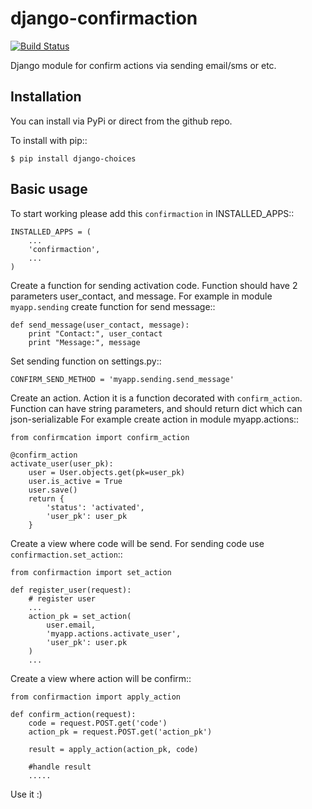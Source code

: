 django-confirmaction
====================

[![Build Status](https://travis-ci.org/Zapix/django-confirmaction.png?branch=master)](https://travis-ci.org/Zapix/django-confirmaction)

Django module for confirm actions via sending email/sms or etc.

Installation
------------

You can install via PyPi or direct from the github repo.

To install with pip::

    $ pip install django-choices

Basic usage
-----------

To start working please add this `confirmaction` in INSTALLED_APPS::

    INSTALLED_APPS = (
        ...
        'confirmaction',
        ...
    )

Create a function for sending activation code. Function should have 2 parameters
user_contact, and message. For example in module `myapp.sending` create function for send message::

    def send_message(user_contact, message):
        print "Contact:", user_contact
        print "Message:", message

Set sending function on settings.py::

    CONFIRM_SEND_METHOD = 'myapp.sending.send_message'

Create an action. Action it is a function decorated with `confirm_action`.
Function can have string parameters, and should return dict which can json-serializable
For example create action in module myapp.actions::


    from confirmcation import confirm_action

    @confirm_action
    activate_user(user_pk):
        user = User.objects.get(pk=user_pk)
        user.is_active = True
        user.save()
        return {
            'status': 'activated',
            'user_pk': user_pk
        }

Create a view where code will be send. For sending code use `confirmaction.set_action`::

    from confirmaction import set_action

    def register_user(request):
        # register user
        ...
        action_pk = set_action(
            user.email,
            'myapp.actions.activate_user',
            'user_pk': user.pk
        )
        ...

Create a view where action will be confirm::

    from confirmaction import apply_action

    def confirm_action(request):
        code = request.POST.get('code')
        action_pk = request.POST.get('action_pk')

        result = apply_action(action_pk, code)

        #handle result
        .....

Use it :)

